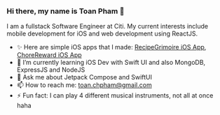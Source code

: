 ### Hi there, my name is Toan Pham 👋

<!--
**noatp/noatp** is a ✨ _special_ ✨ repository because its `README.md` (this file) appears on your GitHub profile.

Here are some ideas to get you started:-->

I am a fullstack Software Engineer at Citi. My current interests include mobile development for iOS and web development using ReactJS.

- ✨ Here are simple iOS apps that I made: [RecipeGrimoire iOS App](https://github.com/noatp/RecipeGrimoire), [ChoreReward iOS App](https://github.com/noatp/ChoreReward)
- 🌱 I’m currently learning iOS Dev with Swift UI and also MongoDB, ExpressJS and NodeJS
- 💬 Ask me about Jetpack Compose and SwiftUI
- 📫 How to reach me: toan.chpham@gmail.com
- ⚡ Fun fact: I can play 4 different musical instruments, not all at once haha

